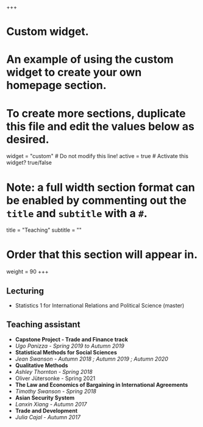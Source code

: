 +++
# Custom widget.
# An example of using the custom widget to create your own homepage section.
# To create more sections, duplicate this file and edit the values below as desired.
widget = "custom"  # Do not modify this line!
active = true  # Activate this widget? true/false

# Note: a full width section format can be enabled by commenting out the `title` and `subtitle` with a `#`.
title = "Teaching"
subtitle = ""

# Order that this section will appear in.
weight = 90
+++

## Lecturing 

* Statistics 1 for International Relations and Political Science (master)



## Teaching assistant

-	**Capstone Project - Trade and Finance track**
  -	_Ugo Panizza - Spring 2019 to Autumn 2019_  
-	**Statistical Methods for Social Sciences**
  -	_Jean Swanson  - Autumn 2018 ; Autumn 2019 ; Autumn 2020_
-	**Qualitative Methods**
  -	_Ashley Thornton - Spring 2018_
  -	Oliver Jütersonke - Spring 2021
-	**The Law and Economics of Bargaining in International Agreements**
  -	_Timothy Swanson - Spring 2018_  
-	**Asian Security System**
  - _Lanxin Xiang - Autumn 2017_
-	**Trade and Development**
  -	_Julia Cajal - Autumn 2017_

